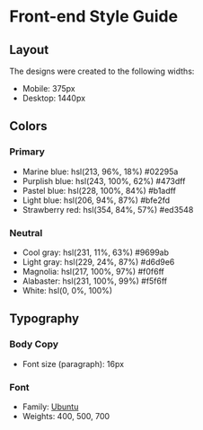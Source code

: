 # Front-end Style Guide

## Layout

The designs were created to the following widths:

- Mobile: 375px
- Desktop: 1440px

## Colors

### Primary

- Marine blue: hsl(213, 96%, 18%) #02295a
- Purplish blue: hsl(243, 100%, 62%) #473dff
- Pastel blue: hsl(228, 100%, 84%) #b1adff
- Light blue: hsl(206, 94%, 87%) #bfe2fd
- Strawberry red: hsl(354, 84%, 57%) #ed3548

### Neutral

- Cool gray: hsl(231, 11%, 63%) #9699ab
- Light gray: hsl(229, 24%, 87%) #d6d9e6
- Magnolia: hsl(217, 100%, 97%) #f0f6ff
- Alabaster: hsl(231, 100%, 99%) #f5f6ff
- White: hsl(0, 0%, 100%)

## Typography

### Body Copy

- Font size (paragraph): 16px

### Font

- Family: [Ubuntu](https://fonts.google.com/specimen/Ubuntu)
- Weights: 400, 500, 700
